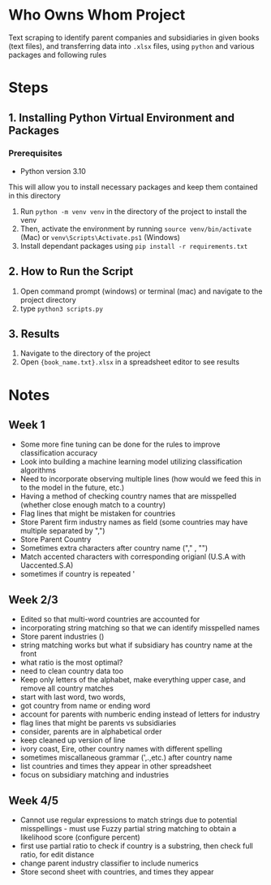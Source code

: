 # Who Owns Whom Project
Text scraping to identify parent companies and subsidiaries in given books (text files), and transferring data into ```.xlsx``` files, using ```python``` and various packages and following rules 

# Steps

## 1. Installing Python Virtual Environment and Packages

### Prerequisites
- Python version 3.10

This will allow you to install necessary packages and keep them contained in this directory

1. Run ```python -m venv venv``` in the directory of the project to install the venv
2. Then, activate the environment by running ```source venv/bin/activate``` (Mac) or ```venv\Scripts\Activate.ps1``` (Windows)
3. Install dependant packages using ```pip install -r requirements.txt```

## 2. How to Run the Script
1. Open command prompt (windows) or terminal (mac) and navigate to the project directory
2. type  ```python3 scripts.py```

## 3. Results
1. Navigate to the directory of the project
2. Open ```{book_name.txt}.xlsx``` in a spreadsheet editor to see results

# Notes
## Week 1
- Some more fine tuning can be done for the rules to improve classification accuracy
- Look into building a machine learning model utilizing classification algorithms 
- Need to incorporate observing multiple lines (how would we feed this in to the model in the future, etc.)
- Having a method of checking country names that are misspelled (whether close enough match to a country) 
- Flag lines that might be mistaken for countries
- Store Parent firm industry names as field (some countries may have multiple separated by ",")
- Store Parent Country
- Sometimes extra characters after country name ("," , "")
- Match accented characters with corresponding origianl (U.S.A with Uaccented.S.A)
- sometimes if country is repeated '

## Week 2/3
- Edited so that multi-word countries are accounted for
- incorporating string matching so that we can identify misspelled names
- Store parent industries ()
- string matching works but what if subsidiary has country name at the front
- what ratio is the most optimal? 
- need to clean country data too
- Keep only letters of the alphabet, make everything upper case, and remove all country matches
- start with last word, two words, 
- got country from name or ending word
- account for parents with numberic ending instead of letters for industry 
- flag lines that might be parents vs subsidiaries
- consider, parents are in alphabetical order
- keep cleaned up version of line
- ivory coast, Eire, other country names with different spelling
- sometimes miscallaneous grammar (',.,etc.) after country name
- list countries and times they appear in other spreadsheet
- focus on subsidiary matching and industries

## Week 4/5
- Cannot use regular expressions to match strings due to potential misspellings - must use Fuzzy partial string matching to obtain a likelihood score (configure percent)
- first use partial ratio to check if country is a substring, then check full ratio, for edit distance
- change parent industry classifier to include numerics
- Store second sheet with countries, and times they appear